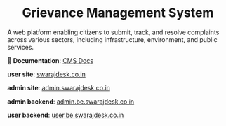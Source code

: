 <h1 align="center">Grievance Management System</h1>

A web platform enabling citizens to submit, track, and resolve complaints across various sectors, including infrastructure, environment, and public services.

📘 **Documentation**: [CMS Docs](https://aditya-12.gitbook.io/cms-docs)

**user site**: [swarajdesk.co.in](https://www.swarajdesk.co.in/)

**admin site**: [admin.swarajdesk.co.in](https://admin.swarajdesk.co.in/)

**admin backend**: [admin.be.swarajdesk.co.in](https://admin.be.swarajdesk.co.in)

**user backend**: [user.be.swarajdesk.co.in](https://user.be.swarajdesk.co.in/)
